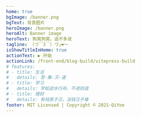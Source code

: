 ```yaml
---
home: true
bgImage: /banner.png
bgText: 背景图片
heroImage: /banner.png
heroAlt: Banner image
heroText: 狗窝狗窝，话不多说
tagline: （づ￣3￣）づ╭❤～
isShowTitleInHome: true
actionText: ▶ 开始
actionLink: /front-end/blog-build/vitepress-build
# features:
# - title: 生活
#   details: 苦-集-灭-道
# - title: 学习
#   details: 学如逆水行舟，不进则退
# - title: 理财
#   details: 有钱男子汉，没钱汉子难
footer: MIT Licensed | Copyright © 2021-QiYoe
---
```


<script setup>
import HomeFooterBg from './components/HomeFooterBg.vue'
</script>

<HomeFooterBg />
